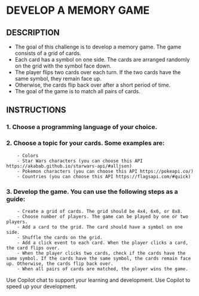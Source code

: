 # DEVELOP A MEMORY GAME 

## DESCRIPTION

- The goal of this challenge is to develop a memory game. The game consists of a grid of cards.
- Each card has a symbol on one side. The cards are arranged randomly on the grid with the symbol face down.
- The player flips two cards over each turn. If the two cards have the same symbol, they remain face up.
- Otherwise, the cards flip back over after a short period of time.
- The goal of the game is to match all pairs of cards.

## INSTRUCTIONS

### 1. Choose a programming language of your choice.
### 2. Choose a topic for your cards. Some examples are:
        - Colors 
        - Star Wars characters (you can choose this API https://akabab.github.io/starwars-api/#alljson)
        - Pokemon characters (you can choose this API https://pokeapi.co/)
        - Countries (you can choose this API https://flagsapi.com/#quick)

###  3. Develop the game. You can use the following steps as a guide:
        - Create a grid of cards. The grid should be 4x4, 6x6, or 8x8.
        - Choose number of players. The game can be played by one or two players.
        - Add a card to the grid. The card should have a symbol on one side.
        - Shuffle the cards on the grid.
        - Add a click event to each card. When the player clicks a card, the card flips over.
        - When the player clicks two cards, check if the cards have the same symbol. If the cards have the same symbol, the cards remain face up. Otherwise, the cards flip back over.
        - When all pairs of cards are matched, the player wins the game.


Use Copilot chat to support your learning and development.
Use Copilot to speed up your development.



       


